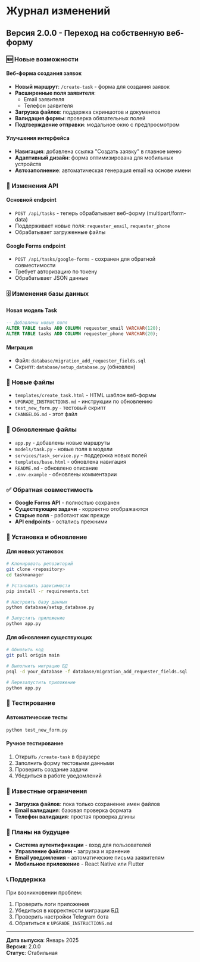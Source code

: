 # Журнал изменений

## Версия 2.0.0 - Переход на собственную веб-форму

### 🆕 Новые возможности

#### Веб-форма создания заявок
- **Новый маршрут**: `/create-task` - форма для создания заявок
- **Расширенные поля заявителя**:
  - Email заявителя
  - Телефон заявителя
- **Загрузка файлов**: поддержка скриншотов и документов
- **Валидация формы**: проверка обязательных полей
- **Подтверждение отправки**: модальное окно с предпросмотром

#### Улучшения интерфейса
- **Навигация**: добавлена ссылка "Создать заявку" в главное меню
- **Адаптивный дизайн**: форма оптимизирована для мобильных устройств
- **Автозаполнение**: автоматическая генерация email на основе имени

### 🔄 Изменения API

#### Основной endpoint
- `POST /api/tasks` - теперь обрабатывает веб-форму (multipart/form-data)
- Поддерживает новые поля: `requester_email`, `requester_phone`
- Обрабатывает загруженные файлы

#### Google Forms endpoint
- `POST /api/tasks/google-forms` - сохранен для обратной совместимости
- Требует авторизацию по токену
- Обрабатывает JSON данные

### 🗄️ Изменения базы данных

#### Новая модель Task
```sql
-- Добавлены новые поля
ALTER TABLE tasks ADD COLUMN requester_email VARCHAR(120);
ALTER TABLE tasks ADD COLUMN requester_phone VARCHAR(20);
```

#### Миграция
- Файл: `database/migration_add_requester_fields.sql`
- Скрипт: `database/setup_database.py` (обновлен)

### 📁 Новые файлы

- `templates/create_task.html` - HTML шаблон веб-формы
- `UPGRADE_INSTRUCTIONS.md` - инструкции по обновлению
- `test_new_form.py` - тестовый скрипт
- `CHANGELOG.md` - этот файл

### 🔧 Обновленные файлы

- `app.py` - добавлены новые маршруты
- `models/task.py` - новые поля в модели
- `services/task_service.py` - поддержка новых полей
- `templates/base.html` - обновлена навигация
- `README.md` - обновлено описание
- `.env.example` - обновлены комментарии

### ✅ Обратная совместимость

- **Google Forms API** - полностью сохранен
- **Существующие задачи** - корректно отображаются
- **Старые поля** - работают как прежде
- **API endpoints** - остались прежними

### 🚀 Установка и обновление

#### Для новых установок
```bash
# Клонировать репозиторий
git clone <repository>
cd taskmanager

# Установить зависимости
pip install -r requirements.txt

# Настроить базу данных
python database/setup_database.py

# Запустить приложение
python app.py
```

#### Для обновления существующих
```bash
# Обновить код
git pull origin main

# Выполнить миграцию БД
psql -d your_database -f database/migration_add_requester_fields.sql

# Перезапустить приложение
python app.py
```

### 🧪 Тестирование

#### Автоматические тесты
```bash
python test_new_form.py
```

#### Ручное тестирование
1. Открыть `/create-task` в браузере
2. Заполнить форму тестовыми данными
3. Проверить создание задачи
4. Убедиться в работе уведомлений

### 🐛 Известные ограничения

- **Загрузка файлов**: пока только сохранение имен файлов
- **Email валидация**: базовая проверка формата
- **Телефон валидация**: простая проверка длины

### 🔮 Планы на будущее

- **Система аутентификации** - вход для пользователей
- **Управление файлами** - загрузка и хранение
- **Email уведомления** - автоматические письма заявителям
- **Мобильное приложение** - React Native или Flutter

### 📞 Поддержка

При возникновении проблем:
1. Проверить логи приложения
2. Убедиться в корректности миграции БД
3. Проверить настройки Telegram бота
4. Обратиться к `UPGRADE_INSTRUCTIONS.md`

---

**Дата выпуска**: Январь 2025  
**Версия**: 2.0.0  
**Статус**: Стабильная
